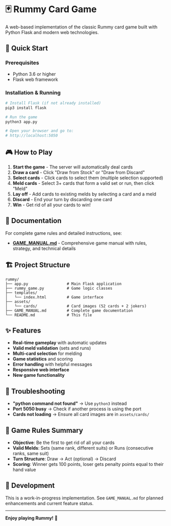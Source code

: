 # 🃏 Rummy Card Game

A web-based implementation of the classic Rummy card game built with Python Flask and modern web technologies.

## 🚀 Quick Start

### Prerequisites
- Python 3.6 or higher
- Flask web framework

### Installation & Running
```bash
# Install Flask (if not already installed)
pip3 install flask

# Run the game
python3 app.py

# Open your browser and go to:
# http://localhost:5050
```

## 🎮 How to Play

1. **Start the game** - The server will automatically deal cards
2. **Draw a card** - Click "Draw from Stock" or "Draw from Discard"
3. **Select cards** - Click cards to select them (multiple selection supported)
4. **Meld cards** - Select 3+ cards that form a valid set or run, then click "Meld"
5. **Lay off** - Add cards to existing melds by selecting a card and a meld
6. **Discard** - End your turn by discarding one card
7. **Win** - Get rid of all your cards to win!

## 📖 Documentation

For complete game rules and detailed instructions, see:
- **[GAME_MANUAL.md](GAME_MANUAL.md)** - Comprehensive game manual with rules, strategy, and technical details

## 🏗️ Project Structure

```
rummy/
├── app.py                 # Main Flask application
├── rummy_game.py          # Game logic classes
├── templates/
│   └── index.html         # Game interface
├── assets/
│   └── cards/             # Card images (52 cards + 2 jokers)
├── GAME_MANUAL.md         # Complete game documentation
└── README.md              # This file
```

## ✨ Features

- **Real-time gameplay** with automatic updates
- **Valid meld validation** (sets and runs)
- **Multi-card selection** for melding
- **Game statistics** and scoring
- **Error handling** with helpful messages
- **Responsive web interface**
- **New game functionality**

## 🐛 Troubleshooting

- **"python command not found"** → Use `python3` instead
- **Port 5050 busy** → Check if another process is using the port
- **Cards not loading** → Ensure all card images are in `assets/cards/`

## 🎯 Game Rules Summary

- **Objective**: Be the first to get rid of all your cards
- **Valid Melds**: Sets (same rank, different suits) or Runs (consecutive ranks, same suit)
- **Turn Structure**: Draw → Act (optional) → Discard
- **Scoring**: Winner gets 100 points, loser gets penalty points equal to their hand value

## 📝 Development

This is a work-in-progress implementation. See `GAME_MANUAL.md` for planned enhancements and current feature status.

---

**Enjoy playing Rummy!** 🎉 